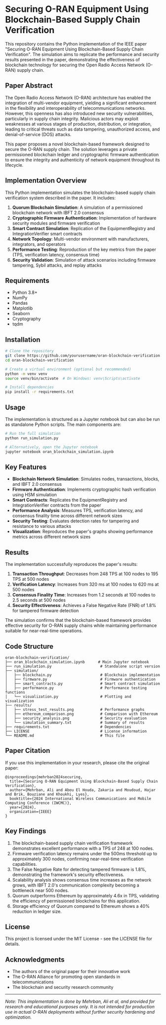 ## 
# Securing O-RAN Equipment Using Blockchain-Based Supply Chain Verification

This repository contains the Python implementation of the IEEE paper "Securing O-RAN Equipment Using Blockchain-Based Supply Chain Verification". The simulation aims to replicate the performance and security results presented in the paper, demonstrating the effectiveness of blockchain technology for securing the Open Radio Access Network (O-RAN) supply chain.

## Paper Abstract

The Open Radio Access Network (O-RAN) architecture has enabled the integration of multi-vendor equipment, yielding a significant enhancement in the flexibility and interoperability of telecommunications networks. However, this openness has also introduced new security vulnerabilities, particularly in supply chain integrity. Malicious actors may exploit weaknesses at various stages of production, distribution, or integration, leading to critical threats such as data tampering, unauthorized access, and denial-of-service (DOS) attacks.

This paper proposes a novel blockchain-based framework designed to secure the O-RAN supply chain. The solution leverages a private permissioned blockchain ledger and cryptographic firmware authentication to ensure the integrity and authenticity of network equipment throughout its lifecycle.

## Implementation Overview

This Python implementation simulates the blockchain-based supply chain verification system described in the paper. It includes:

1. **Quorum Blockchain Simulation**: A simulation of a permissioned blockchain network with IBFT 2.0 consensus
2. **Cryptographic Firmware Authentication**: Implementation of hardware security modules and firmware verification
3. **Smart Contract Simulation**: Replication of the EquipmentRegistry and IntegrationVerifier smart contracts
4. **Network Topology**: Multi-vendor environment with manufacturers, integrators, and operators
5. **Performance Testing**: Reproduction of the key metrics from the paper (TPS, verification latency, consensus time)
6. **Security Validation**: Simulation of attack scenarios including firmware tampering, Sybil attacks, and replay attacks

## Requirements

- Python 3.8+
- NumPy
- Pandas
- Matplotlib
- Seaborn
- Cryptography
- tqdm

## Installation

```bash
# Clone the repository
git clone https://github.com/yourusername/oran-blockchain-verification.git
cd oran-blockchain-verification

# Create a virtual environment (optional but recommended)
python -m venv venv
source venv/bin/activate  # On Windows: venv\Scripts\activate

# Install dependencies
pip install -r requirements.txt
```

## Usage

The implementation is structured as a Jupyter notebook but can also be run as standalone Python scripts. The main components are:

```bash
# Run the full simulation
python run_simulation.py

# Alternatively, open the Jupyter notebook
jupyter notebook oran_blockchain_simulation.ipynb
```

## Key Features

- **Blockchain Network Simulation**: Simulates nodes, transactions, blocks, and IBFT 2.0 consensus
- **Firmware Authentication**: Implements cryptographic hash verification using HSM simulation
- **Smart Contracts**: Replicates the EquipmentRegistry and IntegrationVerifier contracts from the paper
- **Performance Analysis**: Measures TPS, verification latency, and consensus finality time across different network sizes
- **Security Testing**: Evaluates detection rates for tampering and resistance to various attacks
- **Visualization**: Reproduces the paper's graphs showing performance metrics across different network sizes

## Results

The implementation successfully reproduces the paper's results:

1. **Transaction Throughput**: Decreases from 248 TPS at 100 nodes to 195 TPS at 500 nodes
2. **Verification Latency**: Increases from 320 ms at 100 nodes to 620 ms at 500 nodes
3. **Consensus Finality Time**: Increases from 1.2 seconds at 100 nodes to 2.5 seconds at 500 nodes
4. **Security Effectiveness**: Achieves a False Negative Rate (FNR) of 1.8% for tampered firmware detection

The simulation confirms that the blockchain-based framework provides effective security for O-RAN supply chains while maintaining performance suitable for near-real-time operations.

## Code Structure

```
oran-blockchain-verification/
├── oran_blockchain_simulation.ipynb      # Main Jupyter notebook
├── run_simulation.py                      # Standalone script version
├── simulation/
│   ├── blockchain.py                      # Blockchain implementation
│   ├── firmware.py                        # Firmware authentication
│   ├── smart_contracts.py                 # Smart contract simulation
│   ├── performance.py                     # Performance testing functions
│   └── visualization.py                   # Plotting and visualization
├── results/
│   ├── stress_test_results.png            # Performance graphs
│   ├── ethereum_comparison.png            # Comparison with Ethereum
│   ├── security_analysis.png              # Security evaluation
│   └── simulation_summary.txt             # Summary of results
├── requirements.txt                       # Dependencies
├── LICENSE                                # License information
└── README.md                              # This file
```

## Paper Citation

If you use this implementation in your research, please cite the original paper:

```
@inproceedings{mehrban2024securing,
  title={Securing O-RAN Equipment Using Blockchain-Based Supply Chain Verification},
  author={Mehrban, Ali and Abou El Houda, Zakaria and Moudoud, Hajar and Brik, Bouziane and Khoukhi, Lyes},
  booktitle={2024 International Wireless Communications and Mobile Computing Conference (IWCMC)},
  year={2024},
  organization={IEEE}
}
```

## Key Findings

1. The blockchain-based supply chain verification framework demonstrates excellent performance with a TPS of 248 at 100 nodes.
2. Firmware verification latency remains under the 500ms threshold up to approximately 300 nodes, confirming near-real-time verification capabilities.
3. The False Negative Rate for detecting tampered firmware is 1.8%, demonstrating the framework's security effectiveness.
4. Scalability analysis shows consensus time increases as the network grows, with IBFT 2.0's communication complexity becoming a bottleneck near 500 nodes.
5. Quorum outperforms Ethereum by approximately 4.6x in TPS, validating the efficiency of permissioned blockchains for this application.
6. Storage efficiency of Quorum compared to Ethereum shows a 40% reduction in ledger size.

## License

This project is licensed under the MIT License - see the LICENSE file for details.

## Acknowledgments

- The authors of the original paper for their innovative work
- The O-RAN Alliance for promoting open standards in telecommunications
- The blockchain and security research community

---

*Note: This implementation is done by Mehrban, Ali et al, and provided for research and educational purposes only. It is not intended for production use in actual O-RAN deployments without further security hardening and optimization.*
```
